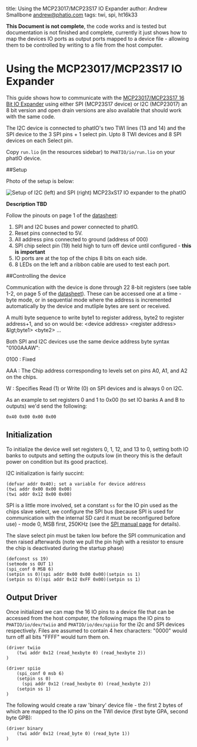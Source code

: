 title:	Using the MCP23017/MCP23S17 IO Expander
author:	Andrew Smallbone <andrew@phatio.com>
tags: twi, spi, ht16k33

[datasheet]: http://ww1.microchip.com/downloads/en/DeviceDoc/21952b.pdf "datasheet"

__This Document is not complete__, the code works and is tested but documentation is not finished and complete, currently it just shows how to map the devices IO ports as output ports mapped to a device file - allowing them to be controlled by writing to a file from the host computer.

# Using the MCP23017/MCP23S17 IO Expander

This guide shows how to communicate with the [MCP23017/MCP23S17 16 Bit IO Expander](http://www.microchip.com/wwwproducts/Devices.aspx?dDocName=en023499) using either SPI (MCP23S17 device) or I2C (MCP23017) an 8 bit version and open drain versions are also available that should work with the same code.

The I2C device is connected to phatIO's two TWI lines (13 and 14) and the SPI device to the 3 SPI pins + 1 select pin.  Upto 8 TWI devices and 8 SPI devices on each Select pin.

Copy `run.lio` (in the resources sidebar) to `PHATIO/io/run.lio` on your phatIO device.


##Setup

Photo of the setup is below:

![Setup of I2C (left) and SPI (right) MCP23xS17 IO expander to the phatIO](setup-80.jpg)

__Description TBD__

Follow the pinouts on page 1 of the [datasheet]:

1.	SPI and I2C buses and power connected to phatIO.
2.	Reset pins connected to 5V.
3.  All address pins connected to ground (address of 000)
4.	SPI chip select pin (19) held high to turn off device until configured - __this is important__
5.	IO ports are at the top of the chips 8 bits on each side.
6.	8 LEDs on the left and a ribbon cable are used to test each port.

##Controlling the device

Communication with the device is done through 22 8-bit registers (see table 1-2, on page 5 of the [datasheet]).  These can be accessed one at a time - byte mode,  or in sequential mode where the address is incremented automatically by the device and mutliple bytes are sent or received.

A multi byte sequence to write byte1 to register address, byte2 to register address+1, and so on would be:
	&lt;device address&gt; &lt;register address&gt; &lgt;byte1&gt; &lt;byte2&gt; ...
	 
Both SPI and I2C devices use the same device address byte syntax "0100AAAW":

0100
:	Fixed 

AAA
:	The Chip address corresponding to levels set on pins A0, A1, and A2 on the chips.

W
:	Specifies Read (1) or Write (0) on SPI devices and is always 0 on I2C.


As an example to set registers 0 and 1 to 0x00 (to set IO banks A and B to outputs) we'd send the following:

	0x40 0x00 0x00 0x00

## Initialization

To initialize the device well set registers 0, 1, 12, and 13 to 0, setting both IO banks to outputs and setting the outputs low (in theory this is the default power on condition but its good practice).

I2C initialization is fairly succint:

	(defvar addr 0x40); set a variable for device address
	(twi addr 0x00 0x00 0x00)
	(twi addr 0x12 0x00 0x00)

SPI is a little more involved, set a constant `ss` for the IO pin used as the chips slave select, we configure the SPI bus (because SPI is used for communication with the internal SD card it must be reconfigured before use) - mode 0, MSB first, 250KHz (see the [SPI manual page](/guide/lio/spi/) for details).

The slave select pin must be taken low before the SPI communication and then raised afterwards (note we pull the pin high with a resistor to ensure the chip is deactivated during the startup phase)

	(defconst ss 19)
	(setmode ss OUT 1)
	(spi_conf 0 MSB 6)
	(setpin ss 0)(spi addr 0x00 0x00 0x00)(setpin ss 1)
	(setpin ss 0)(spi addr 0x12 0xFF 0x00)(setpin ss 1)


## Output Driver

Once initialized we can map the 16 IO pins to a device file that can be accessed from the host computer, the following maps the IO pins to `PHATIO/io/dev/twiio` and `PHATIO/io/dev/spiio` for the i2c and SPI devices respectively.  Files are assumed to contain 4 hex characters: "0000" would turn off all bits "FFFF" would turn them on.

	(driver twiio
		(twi addr 0x12 (read_hexbyte 0) (read_hexbyte 2))
	)

	(driver spiio	
		(spi_conf 0 msb 6)
		(setpin ss 0)
	  	  (spi addr 0x12 (read_hexbyte 0) (read_hexbyte 2))
		(setpin ss 1)
	)

The following would create a raw 'binary' device file - the first 2 bytes of which are mapped to the IO pins on the TWI device (first byte GPA, second byte GPB):

	(driver binary
		(twi addr 0x12 (read_byte 0) (read_byte 1))
	)




